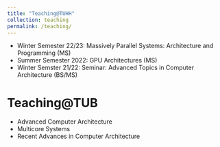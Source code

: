 ```yaml
---
title: "Teaching@TUHH"
collection: teaching
permalink: /teaching/
---
```

* Winter Semester 22/23: Massively Parallel Systems: Architecture and Programming (MS)
* Summer Semester 2022: GPU Architectures (MS)
* Winter Semster 21/22: <a href="https://e-learning.tuhh.de/studip/dispatch.php/course/details?sem_id=af798ae899c84198398e273cb961e333&again=yes" style="text-decoration:none">Seminar: Advanced Topics in Computer Architecture (BS/MS) </a>

Teaching@TUB 
===
* Advanced Computer Architecture
* Multicore Systems
* Recent Advances in Computer Architecture
